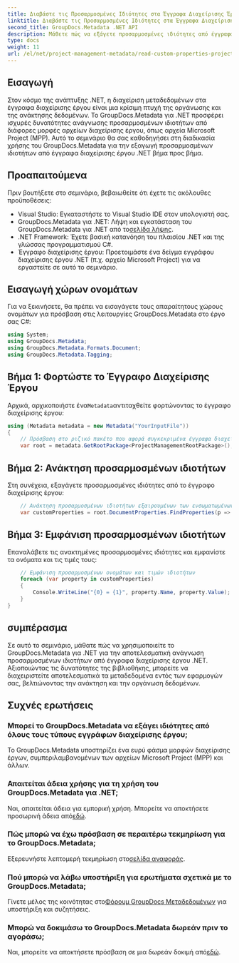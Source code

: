 ```yaml
---
title: Διαβάστε τις Προσαρμοσμένες Ιδιότητες στα Έγγραφα Διαχείρισης Έργων .NET
linktitle: Διαβάστε τις Προσαρμοσμένες Ιδιότητες στα Έγγραφα Διαχείρισης Έργων .NET
second_title: GroupDocs.Metadata .NET API
description: Μάθετε πώς να εξάγετε προσαρμοσμένες ιδιότητες από έγγραφα διαχείρισης έργου .NET χρησιμοποιώντας το GroupDocs.Metadata για .NET. Βελτιώστε τη διαχείριση των μεταδεδομένων σας.
type: docs
weight: 11
url: /el/net/project-management-metadata/read-custom-properties-project-management-documents/
---
```

## Εισαγωγή
Στον κόσμο της ανάπτυξης .NET, η διαχείριση μεταδεδομένων στα έγγραφα διαχείρισης έργου είναι μια κρίσιμη πτυχή της οργάνωσης και της ανάκτησης δεδομένων. Το GroupDocs.Metadata για .NET προσφέρει ισχυρές δυνατότητες ανάγνωσης προσαρμοσμένων ιδιοτήτων από διάφορες μορφές αρχείων διαχείρισης έργου, όπως αρχεία Microsoft Project (MPP). Αυτό το σεμινάριο θα σας καθοδηγήσει στη διαδικασία χρήσης του GroupDocs.Metadata για την εξαγωγή προσαρμοσμένων ιδιοτήτων από έγγραφα διαχείρισης έργου .NET βήμα προς βήμα.
## Προαπαιτούμενα
Πριν βουτήξετε στο σεμινάριο, βεβαιωθείτε ότι έχετε τις ακόλουθες προϋποθέσεις:
- Visual Studio: Εγκαταστήστε το Visual Studio IDE στον υπολογιστή σας.
-  GroupDocs.Metadata για .NET: Λήψη και εγκατάσταση του GroupDocs.Metadata για .NET από το[σελίδα λήψης](https://releases.groupdocs.com/metadata/net/).
- .NET Framework: Έχετε βασική κατανόηση του πλαισίου .NET και της γλώσσας προγραμματισμού C#.
- Έγγραφο διαχείρισης έργου: Προετοιμάστε ένα δείγμα εγγράφου διαχείρισης έργου .NET (π.χ. αρχείο Microsoft Project) για να εργαστείτε σε αυτό το σεμινάριο.

## Εισαγωγή χώρων ονομάτων
Για να ξεκινήσετε, θα πρέπει να εισαγάγετε τους απαραίτητους χώρους ονομάτων για πρόσβαση στις λειτουργίες GroupDocs.Metadata στο έργο σας C#:
```csharp
using System;
using GroupDocs.Metadata;
using GroupDocs.Metadata.Formats.Document;
using GroupDocs.Metadata.Tagging;
```
## Βήμα 1: Φορτώστε το Έγγραφο Διαχείρισης Έργου
 Αρχικά, αρχικοποιήστε ένα`Metadata`αντιταχθείτε φορτώνοντας το έγγραφο διαχείρισης έργου:
```csharp
using (Metadata metadata = new Metadata("YourInputFile"))
{
    // Πρόσβαση στο ριζικό πακέτο που αφορά συγκεκριμένα έγγραφα διαχείρισης έργου
    var root = metadata.GetRootPackage<ProjectManagementRootPackage>();
```
## Βήμα 2: Ανάκτηση προσαρμοσμένων ιδιοτήτων
Στη συνέχεια, εξαγάγετε προσαρμοσμένες ιδιότητες από το έγγραφο διαχείρισης έργου:
```csharp
    // Ανάκτηση προσαρμοσμένων ιδιοτήτων εξαιρουμένων των ενσωματωμένων ιδιοτήτων
    var customProperties = root.DocumentProperties.FindProperties(p => !p.Tags.Contains(Tags.Document.BuiltIn));
```
## Βήμα 3: Εμφάνιση προσαρμοσμένων ιδιοτήτων
Επαναλάβετε τις ανακτημένες προσαρμοσμένες ιδιότητες και εμφανίστε τα ονόματα και τις τιμές τους:
```csharp
    // Εμφάνιση προσαρμοσμένων ονομάτων και τιμών ιδιοτήτων
    foreach (var property in customProperties)
    {
        Console.WriteLine("{0} = {1}", property.Name, property.Value);
    }
}
```

## συμπέρασμα
Σε αυτό το σεμινάριο, μάθατε πώς να χρησιμοποιείτε το GroupDocs.Metadata για .NET για την αποτελεσματική ανάγνωση προσαρμοσμένων ιδιοτήτων από έγγραφα διαχείρισης έργου .NET. Αξιοποιώντας τις δυνατότητες της βιβλιοθήκης, μπορείτε να διαχειριστείτε αποτελεσματικά τα μεταδεδομένα εντός των εφαρμογών σας, βελτιώνοντας την ανάκτηση και την οργάνωση δεδομένων.

## Συχνές ερωτήσεις
### Μπορεί το GroupDocs.Metadata να εξάγει ιδιότητες από όλους τους τύπους εγγράφων διαχείρισης έργου;
Το GroupDocs.Metadata υποστηρίζει ένα ευρύ φάσμα μορφών διαχείρισης έργων, συμπεριλαμβανομένων των αρχείων Microsoft Project (MPP) και άλλων.
### Απαιτείται άδεια χρήσης για τη χρήση του GroupDocs.Metadata για .NET;
 Ναι, απαιτείται άδεια για εμπορική χρήση. Μπορείτε να αποκτήσετε προσωρινή άδεια από[εδώ](https://purchase.groupdocs.com/temporary-license/).
### Πώς μπορώ να έχω πρόσβαση σε περαιτέρω τεκμηρίωση για το GroupDocs.Metadata;
 Εξερευνήστε λεπτομερή τεκμηρίωση στο[σελίδα αναφοράς](https://reference.groupdocs.com/metadata/net/).
### Πού μπορώ να λάβω υποστήριξη για ερωτήματα σχετικά με το GroupDocs.Metadata;
 Γίνετε μέλος της κοινότητας στο[Φόρουμ GroupDocs Μεταδεδομένων](https://forum.groupdocs.com/c/metadata/14) για υποστήριξη και συζητήσεις.
### Μπορώ να δοκιμάσω το GroupDocs.Metadata δωρεάν πριν το αγοράσω;
 Ναι, μπορείτε να αποκτήσετε πρόσβαση σε μια δωρεάν δοκιμή από[εδώ](https://releases.groupdocs.com/).
